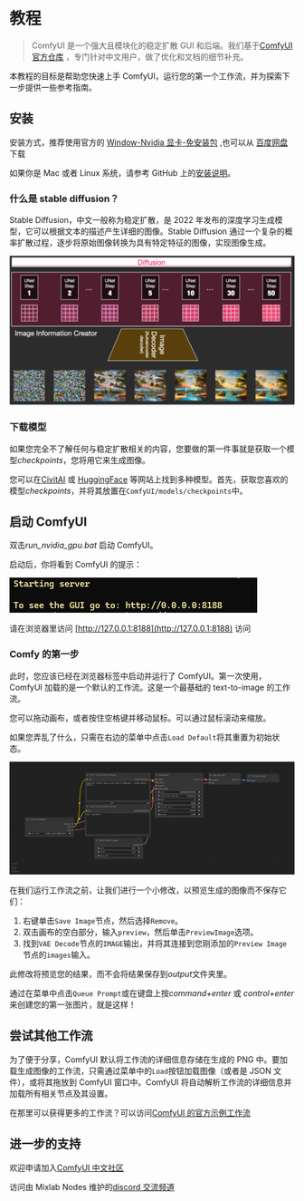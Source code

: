 ---
---

# 教程

> ComfyUI 是一个强大且模块化的稳定扩散 GUI 和后端。我们基于[ComfyUI 官方仓库](https://github.com/comfyanonymous/ComfyUI) ，专门针对中文用户，做了优化和文档的细节补充。

本教程的目标是帮助您快速上手 ComfyUI，运行您的第一个工作流，并为探索下一步提供一些参考指南。

## 安装

安装方式，推荐使用官方的 [Window-Nvidia 显卡-免安装包](https://github.com/comfyanonymous/ComfyUI/releases/download/latest/ComfyUI_windows_portable_nvidia_cu121_or_cpu.7z) ,也可以从 [百度网盘](链接：https://pan.baidu.com/s/14hmH-NA_d5lObYNQAehKTQ?pwd=MAI0) 下载

如果你是 Mac 或者 Linux 系统，请参考 GitHub 上的[安装说明](https://github.com/comfyanonymous/ComfyUI#installing)。

### 什么是 stable diffusion？

Stable Diffusion，中文一般称为稳定扩散，是 2022 年发布的深度学习生成模型，它可以根据文本的描述产生详细的图像。Stable Diffusion 通过一个复杂的概率扩散过程，逐步将原始图像转换为具有特定特征的图像，实现图像生成。

![stable diffusion](./media/8047d707bb3ab08f774bc4c2f4b44484.png)

### 下载模型

如果您完全不了解任何与稳定扩散相关的内容，您要做的第一件事就是获取一个模型*checkpoints*，您将用它来生成图像。

您可以在[CivitAI](https://civitai.com/) 或 [HuggingFace](https://huggingface.co/models?other=stable-diffusion) 等网站上找到多种模型。首先，获取您喜欢的模型*checkpoints*，并将其放置在`ComfyUI/models/checkpoints`中。

## 启动 ComfyUI

双击*run_nvidia_gpu.bat* 启动 ComfyUI。

启动后，你将看到 ComfyUI 的提示：

![](./media/http.png)

请在浏览器里访问 [http://127.0.0.1:8188](http://127.0.0.1:8188) 访问

### Comfy 的第一步

此时，您应该已经在浏览器标签中启动并运行了 ComfyUI。第一次使用，ComfyUI 加载的是一个默认的工作流。这是一个最基础的 text-to-image 的工作流。

您可以拖动画布，或者按住空格键并移动鼠标。可以通过鼠标滚动来缩放。

如果您弄乱了什么，只需在右边的菜单中点击`Load Default`将其重置为初始状态。

![ComfyUI默认工作流](./media/default_workflow.svg)

在我们运行工作流之前，让我们进行一个小修改，以预览生成的图像而不保存它们：

1. 右键单击`Save Image`节点，然后选择`Remove`。
1. 双击画布的空白部分，输入`preview`，然后单击`PreviewImage`选项。
1. 找到`VAE Decode`节点的`IMAGE`输出，并将其连接到您刚添加的`Preview Image`节点的`images`输入。

此修改将预览您的结果，而不会将结果保存到*output*文件夹里。

通过在菜单中点击`Queue Prompt`或在键盘上按*command+enter* 或 *control+enter*来创建您的第一张图片，就是这样！

## 尝试其他工作流

为了便于分享，ComfyUI 默认将工作流的详细信息存储在生成的 PNG 中。要加载生成图像的工作流，只需通过菜单中的`Load`按钮加载图像（或者是 JSON 文件），或将其拖放到 ComfyUI 窗口中。ComfyUI 将自动解析工作流的详细信息并加载所有相关节点及其设置。

在那里可以获得更多的工作流？可以访问[ComfyUI 的官方示例工作流](https://comfyanonymous.github.io/ComfyUI_examples/)

## 进一步的支持

欢迎申请加入[ComfyUI 中文社区](https://docs.qq.com/form/page/DU2pRVE5OUmZ6amNj)

访问由 Mixlab Nodes 维护的[discord 交流频道](https://discord.gg/cXs9vZSqeK)
